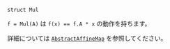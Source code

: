 ```
struct Mul
```

`f = Mul(A)` は `f(x) == f.A * x` の動作を持ちます。

詳細については [`AbstractAffineMap`](@ref) を参照してください。
